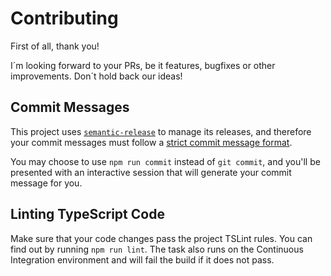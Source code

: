 # Contributing

First of all, thank you!

I´m looking forward to your PRs, be it features, bugfixes or other improvements. Don´t hold back our ideas!

## Commit Messages

This project uses [`semantic-release`](https://github.com/semantic-release/semantic-release) to manage its releases, and therefore your commit messages must follow a [strict commit message format](https://github.com/semantic-release/semantic-release#default-commit-message-format).

You may choose to use `npm run commit` instead of `git commit`, and you'll be presented with an interactive session that will generate your commit message for you.

## Linting TypeScript Code

Make sure that your code changes pass the project TSLint rules. You can find out by running `npm run lint`. The task also runs on the Continuous Integration environment and will fail the build if it does not pass.
